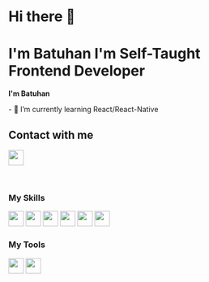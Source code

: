 # Hi there 👋

# **I'm Batuhan** I'm Self-Taught Frontend Developer

**I'm Batuhan**

<div style="justify">
- 🌱 I’m currently learning React/React-Native

</div>

## Contact with me

<a href="https://www.linkedin.com/in/batuhan-bayba%C5%9F-213007131/"><img   width="30px" height="30px" src="https://cdn.iconscout.com/icon/free/png-64/linkedin-189-721962.png"></a>

<br/>

### My Skills

<div style="justify">
<img  width="30px" height="30px" src="https://cdn.iconscout.com/icon/free/png-64/html-3628838-3030115.png">
<img  width="30px" height="30px" src="https://cdn.iconscout.com/icon/free/png-64/css-131-722685.png">
<img  width="30px" height="30px" src="https://cdn.iconscout.com/icon/free/png-64/javascript-1-225993.png">
<img  width="30px" height="30px" src="https://cdn.iconscout.com/icon/free/png-64/react-3-1175109.png">
<img  width="30px" height="30px" src="https://cdn.iconscout.com/icon/free/png-64/redux-3521674-2945118.png">
<img  width="30px" height="30px" src="https://cdn.iconscout.com/icon/free/png-64/bootstrap-7-1175254.png"></div>

### My Tools

<div style="justify">
<img  width="30px" height="30px" src="https://cdn.iconscout.com/icon/free/png-64/visual-studio-code-3251603-2724650.png">
<img  width="30px" height="30px" src="https://cdn.iconscout.com/icon/free/png-64/discord-1863643-1581238.png">
</div>
